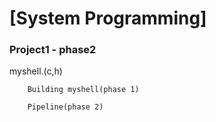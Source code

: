 # [System Programming]

### Project1 - phase2

myshell.(c,h)

        Building myshell(phase 1)
        
        Pipeline(phase 2)
        
